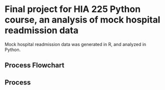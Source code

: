 # Final project for HIA 225 Python course, an analysis of mock hospital readmission data

Mock hospital readmission data was generated in R, and analyzed in Python.

## Process Flowchart

## Process
